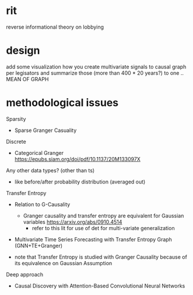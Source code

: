 # rit
reverse informational theory on lobbying

# design
add some visualization how you create multivariate signals to causal graph per legisators and summarize those (more than 400 * 20 years?) to one .. MEAN OF GRAPH

# methodological issues

Sparsity
- Sparse Granger Casuality 

Discrete 
- Categorical Granger https://epubs.siam.org/doi/pdf/10.1137/20M133097X

Any other data types? (other than ts) 
- like before/after probability distribution (averaged out)

Transfer Entropy 
  - Relation to G-Causality 
    - Granger causality and transfer entropy are equivalent for Gaussian variables https://arxiv.org/abs/0910.4514
      - refer to this lit for use of det for multi-variate generalization

  - Multivariate Time Series Forecasting with Transfer Entropy Graph (GNN+TE+Granger)

* note that Transfer Entropy is studied with Granger Causality because of its equivalence on Gaussian Assumption

Deep approach
  - Causal Discovery with Attention-Based
Convolutional Neural Networks

